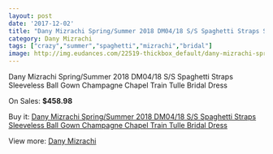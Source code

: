 ```yaml
---
layout: post
date: '2017-12-02'
title: "Dany Mizrachi Spring/Summer 2018 DM04/18 S/S Spaghetti Straps Sleeveless Ball Gown Champagne Chapel Train Tulle Bridal Dress"
category: Dany Mizrachi
tags: ["crazy","summer","spaghetti","mizrachi","bridal"]
image: http://img.eudances.com/22519-thickbox_default/dany-mizrachi-spring-summer-2018-dm04-18-s-s-spaghetti-straps-sleeveless-ball-gown-champagne-chapel-train-tulle-bridal-dress.jpg
---
```

Dany Mizrachi Spring/Summer 2018 DM04/18 S/S Spaghetti Straps Sleeveless Ball Gown Champagne Chapel Train Tulle Bridal Dress

On Sales: **$458.98**
<a href="https://www.eudances.com/en/dany-mizrachi/7185-dany-mizrachi-spring-summer-2018-dm04-18-s-s-spaghetti-straps-sleeveless-ball-gown-champagne-chapel-train-tulle-bridal-dress.html"><amp-img layout="responsive" width="600" height="600" src="//img.eudances.com/22519-thickbox_default/dany-mizrachi-spring-summer-2018-dm04-18-s-s-spaghetti-straps-sleeveless-ball-gown-champagne-chapel-train-tulle-bridal-dress.jpg" alt="Dany Mizrachi Spring/Summer 2018 DM04/18 S/S Spaghetti Straps Sleeveless Ball Gown Champagne Chapel Train Tulle Bridal Dress 0" /></a>
<a href="https://www.eudances.com/en/dany-mizrachi/7185-dany-mizrachi-spring-summer-2018-dm04-18-s-s-spaghetti-straps-sleeveless-ball-gown-champagne-chapel-train-tulle-bridal-dress.html"><amp-img layout="responsive" width="600" height="600" src="//img.eudances.com/22522-thickbox_default/dany-mizrachi-spring-summer-2018-dm04-18-s-s-spaghetti-straps-sleeveless-ball-gown-champagne-chapel-train-tulle-bridal-dress.jpg" alt="Dany Mizrachi Spring/Summer 2018 DM04/18 S/S Spaghetti Straps Sleeveless Ball Gown Champagne Chapel Train Tulle Bridal Dress 1" /></a>
<a href="https://www.eudances.com/en/dany-mizrachi/7185-dany-mizrachi-spring-summer-2018-dm04-18-s-s-spaghetti-straps-sleeveless-ball-gown-champagne-chapel-train-tulle-bridal-dress.html"><amp-img layout="responsive" width="600" height="600" src="//img.eudances.com/22521-thickbox_default/dany-mizrachi-spring-summer-2018-dm04-18-s-s-spaghetti-straps-sleeveless-ball-gown-champagne-chapel-train-tulle-bridal-dress.jpg" alt="Dany Mizrachi Spring/Summer 2018 DM04/18 S/S Spaghetti Straps Sleeveless Ball Gown Champagne Chapel Train Tulle Bridal Dress 2" /></a>
<a href="https://www.eudances.com/en/dany-mizrachi/7185-dany-mizrachi-spring-summer-2018-dm04-18-s-s-spaghetti-straps-sleeveless-ball-gown-champagne-chapel-train-tulle-bridal-dress.html"><amp-img layout="responsive" width="600" height="600" src="//img.eudances.com/22520-thickbox_default/dany-mizrachi-spring-summer-2018-dm04-18-s-s-spaghetti-straps-sleeveless-ball-gown-champagne-chapel-train-tulle-bridal-dress.jpg" alt="Dany Mizrachi Spring/Summer 2018 DM04/18 S/S Spaghetti Straps Sleeveless Ball Gown Champagne Chapel Train Tulle Bridal Dress 3" /></a>

Buy it: [Dany Mizrachi Spring/Summer 2018 DM04/18 S/S Spaghetti Straps Sleeveless Ball Gown Champagne Chapel Train Tulle Bridal Dress](https://www.eudances.com/en/dany-mizrachi/7185-dany-mizrachi-spring-summer-2018-dm04-18-s-s-spaghetti-straps-sleeveless-ball-gown-champagne-chapel-train-tulle-bridal-dress.html "Dany Mizrachi Spring/Summer 2018 DM04/18 S/S Spaghetti Straps Sleeveless Ball Gown Champagne Chapel Train Tulle Bridal Dress")

View more: [Dany Mizrachi](https://www.eudances.com/en/111-dany-mizrachi "Dany Mizrachi")